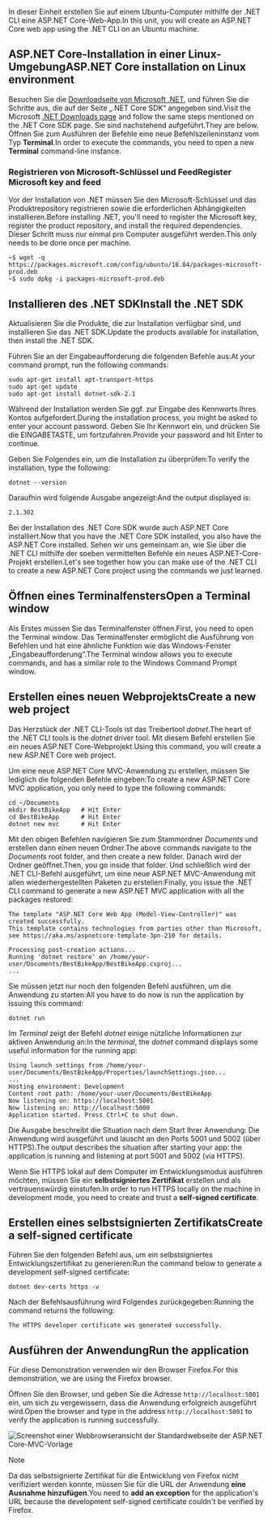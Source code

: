 <span data-ttu-id="7659f-101">In dieser Einheit erstellen Sie auf einem Ubuntu-Computer mithilfe der .NET CLI eine ASP.NET Core-Web-App.</span><span class="sxs-lookup"><span data-stu-id="7659f-101">In this unit, you will create an ASP.NET Core web app using the .NET CLI on an Ubuntu machine.</span></span>

## <a name="aspnet-core-installation-on-linux-environment"></a><span data-ttu-id="7659f-102">ASP.NET Core-Installation in einer Linux-Umgebung</span><span class="sxs-lookup"><span data-stu-id="7659f-102">ASP.NET Core installation on Linux environment</span></span>

<span data-ttu-id="7659f-103">Besuchen Sie die [Downloadseite von Microsoft .NET](https://www.microsoft.com/net/download), und führen Sie die Schritte aus, die auf der Seite „.NET Core SDK“ angegeben sind.</span><span class="sxs-lookup"><span data-stu-id="7659f-103">Visit the Microsoft [.NET Downloads page](https://www.microsoft.com/net/download) and follow the same steps mentioned on the .NET Core SDK page.</span></span> <span data-ttu-id="7659f-104">Sie sind nachstehend aufgeführt.</span><span class="sxs-lookup"><span data-stu-id="7659f-104">They are below.</span></span> <span data-ttu-id="7659f-105">Öffnen Sie zum Ausführen der Befehle eine neue Befehlszeileninstanz vom Typ **Terminal**.</span><span class="sxs-lookup"><span data-stu-id="7659f-105">In order to execute the commands, you need to open a new **Terminal** command-line instance.</span></span>

### <a name="register-microsoft-key-and-feed"></a><span data-ttu-id="7659f-106">Registrieren von Microsoft-Schlüssel und Feed</span><span class="sxs-lookup"><span data-stu-id="7659f-106">Register Microsoft key and feed</span></span>

<span data-ttu-id="7659f-107">Vor der Installation von .NET müssen Sie den Microsoft-Schlüssel und das Produktrepository registrieren sowie die erforderlichen Abhängigkeiten installieren.</span><span class="sxs-lookup"><span data-stu-id="7659f-107">Before installing .NET, you'll need to register the Microsoft key, register the product repository, and install the required dependencies.</span></span> <span data-ttu-id="7659f-108">Dieser Schritt muss nur einmal pro Computer ausgeführt werden.</span><span class="sxs-lookup"><span data-stu-id="7659f-108">This only needs to be done once per machine.</span></span>

```console
~$ wget -q https://packages.microsoft.com/config/ubuntu/18.04/packages-microsoft-prod.deb
~$ sudo dpkg -i packages-microsoft-prod.deb
```

## <a name="install-the-net-sdk"></a><span data-ttu-id="7659f-109">Installieren des .NET SDK</span><span class="sxs-lookup"><span data-stu-id="7659f-109">Install the .NET SDK</span></span>

<span data-ttu-id="7659f-110">Aktualisieren Sie die Produkte, die zur Installation verfügbar sind, und installieren Sie das .NET SDK.</span><span class="sxs-lookup"><span data-stu-id="7659f-110">Update the products available for installation, then install the .NET SDK.</span></span>

<span data-ttu-id="7659f-111">Führen Sie an der Eingabeaufforderung die folgenden Befehle aus:</span><span class="sxs-lookup"><span data-stu-id="7659f-111">At your command prompt, run the following commands:</span></span>

```console
sudo apt-get install apt-transport-https
sudo apt-get update
sudo apt-get install dotnet-sdk-2.1
```

<span data-ttu-id="7659f-112">Während der Installation werden Sie ggf. zur Eingabe des Kennworts Ihres Kontos aufgefordert.</span><span class="sxs-lookup"><span data-stu-id="7659f-112">During the installation process, you might be asked to enter your account password.</span></span> <span data-ttu-id="7659f-113">Geben Sie Ihr Kennwort ein, und drücken Sie die EINGABETASTE, um fortzufahren.</span><span class="sxs-lookup"><span data-stu-id="7659f-113">Provide your password and hit Enter to continue.</span></span>

<span data-ttu-id="7659f-114">Geben Sie Folgendes ein, um die Installation zu überprüfen:</span><span class="sxs-lookup"><span data-stu-id="7659f-114">To verify the installation, type the following:</span></span>

```console
dotnet --version
```

<span data-ttu-id="7659f-115">Daraufhin wird folgende Ausgabe angezeigt:</span><span class="sxs-lookup"><span data-stu-id="7659f-115">And the output displayed is:</span></span>

```console
2.1.302
```

<span data-ttu-id="7659f-116">Bei der Installation des .NET Core SDK wurde auch ASP.NET Core installiert.</span><span class="sxs-lookup"><span data-stu-id="7659f-116">Now that you have the .NET Core SDK installed, you also have the ASP.NET Core installed.</span></span> <span data-ttu-id="7659f-117">Sehen wir uns gemeinsam an, wie Sie über die .NET CLI mithilfe der soeben vermittelten Befehle ein neues ASP.NET-Core-Projekt erstellen.</span><span class="sxs-lookup"><span data-stu-id="7659f-117">Let's see together how you can make use of the .NET CLI to create a new ASP.NET Core project using the commands we just learned.</span></span>

## <a name="open-a-terminal-window"></a><span data-ttu-id="7659f-118">Öffnen eines Terminalfensters</span><span class="sxs-lookup"><span data-stu-id="7659f-118">Open a Terminal window</span></span>

<span data-ttu-id="7659f-119">Als Erstes müssen Sie das Terminalfenster öffnen.</span><span class="sxs-lookup"><span data-stu-id="7659f-119">First, you need to open the Terminal window.</span></span> <span data-ttu-id="7659f-120">Das Terminalfenster ermöglicht die Ausführung von Befehlen und hat eine ähnliche Funktion wie das Windows-Fenster „Eingabeaufforderung“.</span><span class="sxs-lookup"><span data-stu-id="7659f-120">The Terminal window allows you to execute commands, and has a similar role to the Windows Command Prompt window.</span></span>

## <a name="create-a-new-web-project"></a><span data-ttu-id="7659f-121">Erstellen eines neuen Webprojekts</span><span class="sxs-lookup"><span data-stu-id="7659f-121">Create a new web project</span></span>

<span data-ttu-id="7659f-122">Das Herzstück der .NET CLI-Tools ist das Treibertool *dotnet*.</span><span class="sxs-lookup"><span data-stu-id="7659f-122">The heart of the .NET CLI tools is the *dotnet* driver tool.</span></span> <span data-ttu-id="7659f-123">Mit diesem Befehl erstellen Sie ein neues ASP.NET Core-Webprojekt.</span><span class="sxs-lookup"><span data-stu-id="7659f-123">Using this command, you will create a new ASP.NET Core web project.</span></span>

<span data-ttu-id="7659f-124">Um eine neue ASP.NET Core MVC-Anwendung zu erstellen, müssen Sie lediglich die folgenden Befehle eingeben:</span><span class="sxs-lookup"><span data-stu-id="7659f-124">To create a new ASP.NET Core MVC application, you only need to type the following commands:</span></span>

```console
cd ~/Documents
mkdir BestBikeApp   # Hit Enter
cd BestBikeApp      # Hit Enter
dotnet new mvc      # Hit Enter
```

<span data-ttu-id="7659f-125">Mit den obigen Befehlen navigieren Sie zum Stammordner *Documents* und erstellen dann einen neuen Ordner.</span><span class="sxs-lookup"><span data-stu-id="7659f-125">The above commands navigate to the *Documents* root folder, and then create a new folder.</span></span> <span data-ttu-id="7659f-126">Danach wird der Ordner geöffnet.</span><span class="sxs-lookup"><span data-stu-id="7659f-126">Then, you go inside that folder.</span></span> <span data-ttu-id="7659f-127">Und schließlich wird der .NET CLI-Befehl ausgeführt, um eine neue ASP.NET MVC-Anwendung mit allen wiederhergestellten Paketen zu erstellen:</span><span class="sxs-lookup"><span data-stu-id="7659f-127">Finally, you issue the .NET CLI command to generate a new ASP.NET MVC application with all the packages restored:</span></span>

```console
The template "ASP.NET Core Web App (Model-View-Controller)" was created successfully.
This template contains technologies from parties other than Microsoft, see https://aka.ms/aspnetcore-template-3pn-210 for details.

Processing post-creation actions...
Running 'dotnet restore' on /home/your-user/Documents/BestBikeApp/BestBikeApp.csproj...
...
```

<span data-ttu-id="7659f-128">Sie müssen jetzt nur noch den folgenden Befehl ausführen, um die Anwendung zu starten:</span><span class="sxs-lookup"><span data-stu-id="7659f-128">All you have to do now is run the application by issuing this command:</span></span>

```console
dotnet run
```

<span data-ttu-id="7659f-129">Im *Terminal* zeigt der Befehl *dotnet* einige nützliche Informationen zur aktiven Anwendung an:</span><span class="sxs-lookup"><span data-stu-id="7659f-129">In the *terminal*, the *dotnet* command displays some useful information for the running app:</span></span>

```console
Using launch settings from /home/your-user/Documents/BestBikeApp/Properties/launchSettings.json...
...
Hosting environment: Development
Content root path: /home/your-user/Documents/BestBikeApp
Now listening on: https://localhost:5001
Now listening on: http://localhost:5000
Application started. Press Ctrl+C to shut down.
```

<span data-ttu-id="7659f-130">Die Ausgabe beschreibt die Situation nach dem Start Ihrer Anwendung: Die Anwendung wird ausgeführt und lauscht an den Ports 5001 und 5002 (über HTTPS).</span><span class="sxs-lookup"><span data-stu-id="7659f-130">The output describes the situation after starting your app: the application is running and listening at port 5001 and 5002 (via HTTPS).</span></span>

<span data-ttu-id="7659f-131">Wenn Sie HTTPS lokal auf dem Computer im Entwicklungsmodus ausführen möchten, müssen Sie ein **selbstsigniertes Zertifikat** erstellen und als vertrauenswürdig einstufen.</span><span class="sxs-lookup"><span data-stu-id="7659f-131">In order to run HTTPS locally on the machine in development mode, you need to create and trust a **self-signed certificate**.</span></span>

## <a name="create-a-self-signed-certificate"></a><span data-ttu-id="7659f-132">Erstellen eines selbstsignierten Zertifikats</span><span class="sxs-lookup"><span data-stu-id="7659f-132">Create a self-signed certificate</span></span>

<span data-ttu-id="7659f-133">Führen Sie den folgenden Befehl aus, um ein selbstsigniertes Entwicklungszertifikat zu generieren:</span><span class="sxs-lookup"><span data-stu-id="7659f-133">Run the command below to generate a development self-signed certificate:</span></span>

```console
dotnet dev-certs https -v
```

<span data-ttu-id="7659f-134">Nach der Befehlsausführung wird Folgendes zurückgegeben:</span><span class="sxs-lookup"><span data-stu-id="7659f-134">Running the command returns the following:</span></span>

```console
The HTTPS developer certificate was generated successfully.
```

## <a name="run-the-application"></a><span data-ttu-id="7659f-135">Ausführen der Anwendung</span><span class="sxs-lookup"><span data-stu-id="7659f-135">Run the application</span></span>

<span data-ttu-id="7659f-136">Für diese Demonstration verwenden wir den Browser Firefox.</span><span class="sxs-lookup"><span data-stu-id="7659f-136">For this demonstration, we are using the Firefox browser.</span></span>

<span data-ttu-id="7659f-137">Öffnen Sie den Browser, und geben Sie die Adresse `http://localhost:5001` ein, um sich zu vergewissern, dass die Anwendung erfolgreich ausgeführt wird.</span><span class="sxs-lookup"><span data-stu-id="7659f-137">Open the browser and type in the address `http://localhost:5001` to verify the application is running successfully.</span></span>

![Screenshot einer Webbrowseransicht der Standardwebseite der ASP.NET Core-MVC-Vorlage](../media/5-asp-core-mvc-default-template.PNG)

> [!NOTE]
> <span data-ttu-id="7659f-139">Da das selbstsignierte Zertifikat für die Entwicklung von Firefox nicht verifiziert werden konnte, müssen Sie für die URL der Anwendung **eine Ausnahme hinzufügen**.</span><span class="sxs-lookup"><span data-stu-id="7659f-139">You need to **add an exception** for the application's URL because the development self-signed certificate couldn't be verified by Firefox.</span></span>
